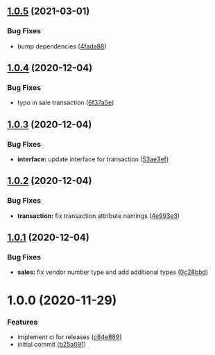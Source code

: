 ## [1.0.5](https://github.com/socketkit/appstore-reporter/compare/v1.0.4...v1.0.5) (2021-03-01)


### Bug Fixes

* bump dependencies ([4fada88](https://github.com/socketkit/appstore-reporter/commit/4fada88fd2051bb031fe5aa81bcac54e5b915e45))

## [1.0.4](https://github.com/socketkit/appstore-reporter/compare/v1.0.3...v1.0.4) (2020-12-04)


### Bug Fixes

* typo in sale transaction ([6f37a5e](https://github.com/socketkit/appstore-reporter/commit/6f37a5e8ceb70a1e7851c918e4f5d60ee2634d13))

## [1.0.3](https://github.com/socketkit/appstore-reporter/compare/v1.0.2...v1.0.3) (2020-12-04)


### Bug Fixes

* **interface:** update interface for transaction ([53ae3ef](https://github.com/socketkit/appstore-reporter/commit/53ae3ef7b64cfe4e1d643c04abc210a34c239ee7))

## [1.0.2](https://github.com/socketkit/appstore-reporter/compare/v1.0.1...v1.0.2) (2020-12-04)


### Bug Fixes

* **transaction:** fix transaction attribute namings ([4e993e3](https://github.com/socketkit/appstore-reporter/commit/4e993e341a798d355a0dbc530df29ba9ebabc218))

## [1.0.1](https://github.com/socketkit/appstore-reporter/compare/v1.0.0...v1.0.1) (2020-12-04)


### Bug Fixes

* **sales:** fix vendor number type and add additional types ([0c28bbd](https://github.com/socketkit/appstore-reporter/commit/0c28bbd3acffd295a744b8db8ad98b87284261de))

# 1.0.0 (2020-11-29)


### Features

* implement ci for releases ([c84e889](https://github.com/socketkit/appstore-reporter/commit/c84e889aee179049ee338a1c66f5061ae2c4202a))
* initial commit ([b25a091](https://github.com/socketkit/appstore-reporter/commit/b25a091dc4a6898f2d175b973dd9f2d41b44c6ba))
